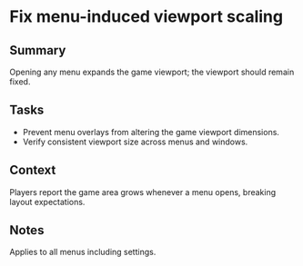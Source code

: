 # Fix menu-induced viewport scaling

## Summary
Opening any menu expands the game viewport; the viewport should remain fixed.

## Tasks
- Prevent menu overlays from altering the game viewport dimensions.
- Verify consistent viewport size across menus and windows.

## Context
Players report the game area grows whenever a menu opens, breaking layout expectations.

## Notes
Applies to all menus including settings.
